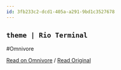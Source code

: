 ```yaml
---
id: 3fb233c2-dcd1-405a-a291-9bd1c3527678
---
```


## `theme | Rio Terminal`
#Omnivore

[Read on Omnivore](https://omnivore.app/me/theme-rio-terminal-1922449376b) / [Read Original](https://raphamorim.io/rio/docs/config/theme/)


